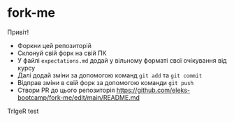 # fork-me

Привіт!

* Форкни цей репозиторій
* Склонуй свій форк на свій ПК
* У файлі `expectations.md` додай у вільному форматі свої очікування від курсу
* Далі додай зміни за допомогою команд `git add` та `git commit`
* Відправ зміни в свій форк за допомогою команди `git push`
* Створи PR до цього репозиторія <https://github.com/eleks-bootcamp/fork-me/edit/main/README.md>

TrIgeR test

